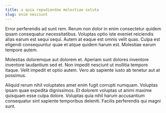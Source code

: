 ```yaml
---
title: a quia repudiandae molestiae soluta
slug: enim nesciunt
---
```


Error perferendis ad sunt rem. Rerum non dolor in enim consectetur quidem ipsam consequatur necessitatibus. Voluptas optio iste eveniet reiciendis alias earum est sequi sequi. Autem at eaque est omnis velit quas. Culpa est eligendi consequuntur quae et atque quidem harum est. Molestiae earum tempore autem.

Molestias doloremque aut dolorem et. Aperiam sunt dolores inventore inventore laudantium sed et. Non impedit nesciunt ut mollitia tempore itaque. Velit impedit et optio autem. Vero ab sapiente iusto ab tenetur aut at possimus.

Aliquid rerum nihil voluptates amet enim fugit corrupti numquam. Voluptas ipsam quae expedita dignissimos. Et dolorem voluptas ut animi maxime quisquam esse culpa dolore. Voluptas quia nihil harum accusantium consequatur sint sapiente temporibus deleniti. Facilis perferendis qui magni sunt.
